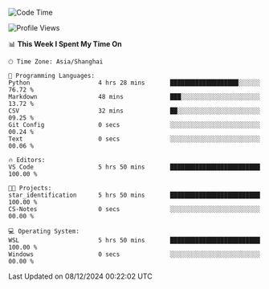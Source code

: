 <!--START_SECTION:waka-->
![Code Time](http://img.shields.io/badge/Code%20Time-2%2C135%20hrs%2027%20mins-blue)

![Profile Views](http://img.shields.io/badge/Profile%20Views-3-blue)

📊 **This Week I Spent My Time On** 

```text
🕑︎ Time Zone: Asia/Shanghai

💬 Programming Languages: 
Python                   4 hrs 28 mins       ███████████████████░░░░░░   76.72 % 
Markdown                 48 mins             ███░░░░░░░░░░░░░░░░░░░░░░   13.72 % 
CSV                      32 mins             ██░░░░░░░░░░░░░░░░░░░░░░░   09.25 % 
Git Config               0 secs              ░░░░░░░░░░░░░░░░░░░░░░░░░   00.24 % 
Text                     0 secs              ░░░░░░░░░░░░░░░░░░░░░░░░░   00.06 % 

🔥 Editors: 
VS Code                  5 hrs 50 mins       █████████████████████████   100.00 % 

🐱‍💻 Projects: 
star_identification      5 hrs 50 mins       █████████████████████████   100.00 % 
CS-Notes                 0 secs              ░░░░░░░░░░░░░░░░░░░░░░░░░   00.00 % 

💻 Operating System: 
WSL                      5 hrs 50 mins       █████████████████████████   100.00 % 
Windows                  0 secs              ░░░░░░░░░░░░░░░░░░░░░░░░░   00.00 % 
```


 Last Updated on 08/12/2024 00:22:02 UTC
<!--END_SECTION:waka-->